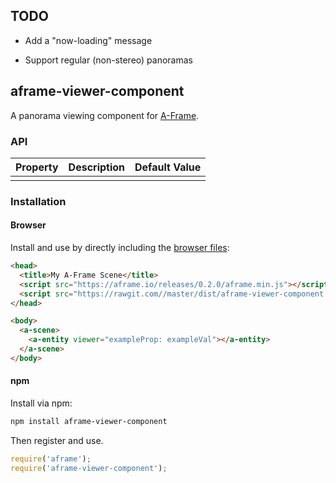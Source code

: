 
## TODO

- Add a "now-loading" message

- Support regular (non-stereo) panoramas


## aframe-viewer-component

A panorama viewing component for [A-Frame](https://aframe.io).

### API

| Property | Description | Default Value |
| -------- | ----------- | ------------- |
|          |             |               |

### Installation

#### Browser

Install and use by directly including the [browser files](dist):

```html
<head>
  <title>My A-Frame Scene</title>
  <script src="https://aframe.io/releases/0.2.0/aframe.min.js"></script>
  <script src="https://rawgit.com//master/dist/aframe-viewer-component.min.js"></script>
</head>

<body>
  <a-scene>
    <a-entity viewer="exampleProp: exampleVal"></a-entity>
  </a-scene>
</body>
```

#### npm

Install via npm:

```bash
npm install aframe-viewer-component
```

Then register and use.

```js
require('aframe');
require('aframe-viewer-component');
```
